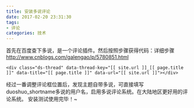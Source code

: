```yaml
---
title: 安装多说评论
date: 2017-02-20 23:31:30
tags:
- 评论
categories: 技术
---
```

首先在百度查下多说，是一个评论插件。然后按照步骤获得代码：详细步骤 http://www.cnblogs.com/galengao/p/5780851.html

<!-- 多说评论框 start -->
	<div class="ds-thread" data-thread-key="[[ site.url ]]_[[ page.title ]]" data-title="[[ page.title ]]" data-url="[[ site.url ]]"></div>
<!-- 多说评论框 end -->
<!-- 多说公共JS代码 start (一个网页只需插入一次) -->
<script type="text/javascript">
var duoshuoQuery = {short_name:"qinxn6"};
	(function() {
		var ds = document.createElement('script');
		ds.type = 'text/javascript';ds.async = true;
		ds.src = (document.location.protocol == 'https:' ? 'https:' : 'http:') + '//static.duoshuo.com/embed.js';
		ds.charset = 'UTF-8';
		(document.getElementsByTagName('head')[0] 
		 || document.getElementsByTagName('body')[0]).appendChild(ds);
	})();
	</script>
<!-- 多说公共JS代码 end -->
经过一番调整评论框位置后，发现主题自带多说，可直接填写duoshuo_shortname多说的用户名，启用多说评论系统。在大陆地区更好用的评论系统。
安装测试使用完毕！~
